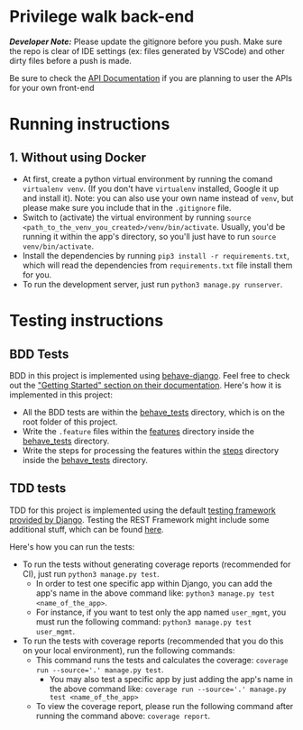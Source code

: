 
# Privilege walk back-end
_**Developer Note:**_ Please update the gitignore before you push. Make sure the repo is clear of IDE settings (ex: files generated by VSCode) and other dirty files before a push is made.

Be sure to check the [API Documentation](docs/api_doc.md) if you are planning to user the APIs for your own front-end

# Running instructions
## 1. Without using Docker
* At first, create a python virtual environment by running the comand `virtualenv venv`. (If you don't have `virtualenv` installed, Google it up and install it). Note: you can also use your own name instead of `venv`, but please make sure you include that in the `.gitignore` file.
* Switch to (activate) the virtual environment by running `source <path_to_the_venv_you_created>/venv/bin/activate`. Usually, you'd be running it within the app's directory, so you'll just have to run `source venv/bin/activate`.
* Install the dependencies by running `pip3 install -r requirements.txt`, which will read the dependencies from `requirements.txt` file install them for you.
* To run the development server, just run `python3 manage.py runserver`.


# Testing instructions
## BDD Tests
BDD in this project is implemented using [behave-django](https://behave-django.readthedocs.io/en/stable/). Feel free to check out the ["Getting Started" section on their documentation](https://behave-django.readthedocs.io/en/stable/usage.html). Here's how it is implemented in this project:
* All the BDD tests are within the [behave_tests](/behave_tests) directory, which is on the root folder of this project.
* Write the `.feature` files within the [features](/behave_tests/features) directory inside the [behave_tests](/behave_tests/) directory.
* Write the steps for processing the features within the [steps](/behave_tests/steps) directory inside the [behave_tests](/behave_tests/) directory.

## TDD tests
TDD for this project is implemented using the default [testing framework provided by Django](https://docs.djangoproject.com/en/4.0/topics/testing/overview/). Testing the REST Framework might include some additional stuff, which can be found [here](https://www.django-rest-framework.org/api-guide/testing/).

Here's how you can run the tests:
* To run the tests without generating coverage reports (recommended for CI), just run `python3 manage.py test`.
  * In order to test one specific app within Django, you can add the app's name in the above command like: `python3 manage.py test <name_of_the_app>`.
  * For instance, if you want to test only the app named `user_mgmt`, you must run the following command: `python3 manage.py test user_mgmt`.
* To run the tests with coverage reports (recommended that you do this on your local environment), run the following commands:
  * This command runs the tests and calculates the coverage: `coverage run --source='.' manage.py test`.
    * You may also test a specific app by just adding the app's name in the above command like: `coverage run --source='.' manage.py test <name_of_the_app>`
  * To view the coverage report, please run the following command after running the command above: `coverage report`.